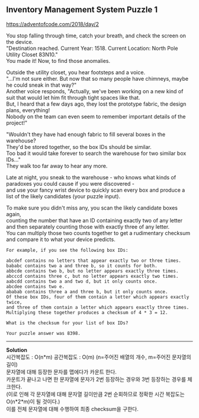 ## Inventory Management System Puzzle 1

https://adventofcode.com/2018/day/2

You stop falling through time, catch your breath, and check the screen on the device.  
"Destination reached. Current Year: 1518. Current Location: North Pole Utility Closet 83N10."  
You made it! Now, to find those anomalies.

Outside the utility closet, you hear footsteps and a voice.  
"...I'm not sure either.  But now that so many people have chimneys, maybe he could sneak in that way?"  
Another voice responds, "Actually, we've been working on a new kind of suit that would let him fit through tight spaces like that.  
But, I heard that a few days ago, they lost the prototype fabric, the design plans, everything!  
Nobody on the team can even seem to remember important details of the project!"

"Wouldn't they have had enough fabric to fill several boxes in the warehouse?  
They'd be stored together, so the box IDs should be similar.  
Too bad it would take forever to search the warehouse for two similar box IDs..."  
They walk too far away to hear any more.

Late at night, you sneak to the warehouse - who knows what kinds of paradoxes you could cause if you were discovered -  
and use your fancy wrist device to quickly scan every box and produce a list of the likely candidates (your puzzle input).

To make sure you didn't miss any, you scan the likely candidate boxes again,  
counting the number that have an ID containing exactly two of any letter and then separately counting those with exactly three of any letter.  
You can multiply those two counts together to get a rudimentary checksum and compare it to what your device predicts.


```
For example, if you see the following box IDs:

abcdef contains no letters that appear exactly two or three times.
bababc contains two a and three b, so it counts for both.
abbcde contains two b, but no letter appears exactly three times.
abcccd contains three c, but no letter appears exactly two times.
aabcdd contains two a and two d, but it only counts once.
abcdee contains two e.
ababab contains three a and three b, but it only counts once.
Of these box IDs, four of them contain a letter which appears exactly twice, 
and three of them contain a letter which appears exactly three times. 
Multiplying these together produces a checksum of 4 * 3 = 12.

What is the checksum for your list of box IDs?

Your puzzle answer was 8398.
```

---------------------------

**Solution**  
시간복잡도 : O(n\*m) 공간복잡도 : O(m) (n=주어진 배열의 개수, m=주어진 문자열의 길이)  
문자열에 대해 등장한 문자를 맵에다가 카운트 한다.  
카운트가 끝나고 나면 한 문자열에 문자가 2번 등장하는 경우와 3번 등장하는 경우를 체크한다.  
(이로 인해 각 문자열에 대해 문자열 길이만큼 2번 순회하므로 정확한 시간 복잡도는 O(n\*2\*m)이 될 것이다.)  
이를 전체 문자열에 대해 수행하여 최종 checksum을 구한다.

